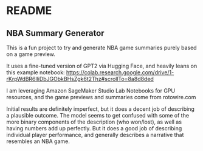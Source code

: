 # README

## NBA Summary Generator

This is a fun project to try and generate NBA game summaries purely based on a game preview.

It uses a fine-tuned version of GPT2 via Hugging Face, and heavily leans on this example notebook: https://colab.research.google.com/drive/1-rKrpWdBR6lliDbJGObkBHsZgk6t2Thz#scrollTo=8a8d8ded

I am leveraging Amazon SageMaker Studio Lab Notebooks for GPU resources, and the game previews and summaries come from rotowire.com

Initial results are definitely imperfect, but it does a decent job of describing a plausible outcome. The model seems to get confused with some of the more binary components of the description (who won/lost), as well as having numbers add up perfectly. But it does a good job of describing individual player performance, and generally describes a narrative that resembles an NBA game.